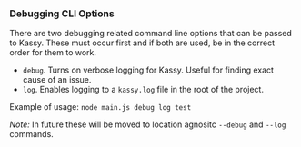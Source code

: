 ### Debugging CLI Options
There are two debugging related command line options that can be passed to Kassy. These must occur first and if both are used, be in the correct order for them to work.
- `debug`. Turns on verbose logging for Kassy. Useful for finding exact cause of an issue.
- `log`. Enables logging to a `kassy.log` file in the root of the project.

Example of usage:
`node main.js debug log test`

<i>Note:</i>
In future these will be moved to location agnositc `--debug` and `--log` commands.
